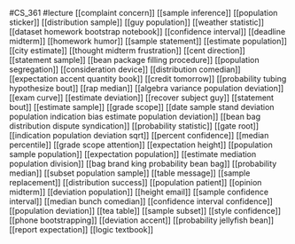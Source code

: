 #CS_361
#lecture
[[complaint concern]]
[[sample inference]]
[[population sticker]]
[[distribution sample]]
[[guy population]]
[[weather statistic]]
[[dataset homework bootstrap notebook]]
[[confidence interval]]
[[deadline midterm]]
[[homework humor]]
[[sample statement]]
[[estimate population]]
[[city estimate]]
[[thought midterm frustration]]
[[cent direction]]
[[statement sample]]
[[bean package filling procedure]]
[[population segregation]]
[[consideration device]]
[[distribution comedian]]
[[expectation accent quantity book]]
[[credit tomorrow]]
[[probability tubing hypothesize bout]]
[[rap median]]
[[algebra variance population deviation]]
[[exam curve]]
[[estimate deviation]]
[[recover subject guy]]
[[statement bout]]
[[estimate sample]]
[[grade scope]]
[[date sample stand deviation population indication bias estimate population deviation]]
[[bean bag distribution dispute syndication]]
[[probability statistic]]
[[gate root]]
[[indication population deviation sqrt]]
[[percent confidence]]
[[median percentile]]
[[grade scope attention]]
[[expectation height]]
[[population sample population]]
[[expectation population]]
[[estimate mediation population division]]
[[bag brand king probability bean bag]]
[[probability median]]
[[subset population sample]]
[[table message]]
[[sample replacement]]
[[distribution success]]
[[population patient]]
[[opinion midterm]]
[[deviation population]]
[[height email]]
[[sample confidence interval]]
[[median bunch comedian]]
[[confidence interval confidence]]
[[population deviation]]
[[tea table]]
[[sample subset]]
[[style confidence]]
[[phone bootstrapping]]
[[deviation accent]]
[[probability jellyfish bean]]
[[report expectation]]
[[logic textbook]]

